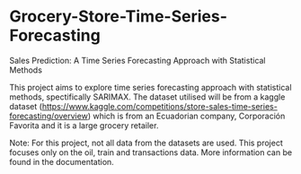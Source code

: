 # Grocery-Store-Time-Series-Forecasting
Sales Prediction: A Time Series Forecasting Approach with Statistical Methods

This project aims to explore time series forecasting approach with statistical methods, spectifically SARIMAX. The dataset utilised will be from a kaggle dataset (https://www.kaggle.com/competitions/store-sales-time-series-forecasting/overview) which is from an Ecuadorian company, Corporación Favorita and it is a large grocery retailer.

Note: For this project, not all data from the datasets are used. This project focuses only on the oil, train and transactions data. More information can be found in the documentation. 
